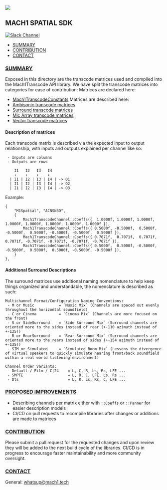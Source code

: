 <a href="http://dev.mach1.tech"><img src="https://mach1-public.s3.amazonaws.com/assets/logo_big_b_l.png"></a>

## MACH1 SPATIAL SDK ##
[![Slack Channel](https://img.shields.io/badge/Slack-Join-purple)](https://join.slack.com/t/spatialaudio/shared_invite/enQtNjk0ODE4NjQ4NjExLWQ5YWUyNWQ4NWEwMDEwZmJiNmI5MzBhYjM3OTE3NTYxYzdjZDE2YTlhZDI4OGY0ZjdkNmM1NzgxNjI5OGU4ZWE)

* [SUMMARY](#summary)
* [CONTRIBUTION](#contribution)
* [CONTACT](#contact)

### [SUMMARY](#summary) ###
Exposed in this directory are the transcode matrices used and compiled into the Mach1Transcode API library. We have split the transcode matrices into categories for ease of contribution: 
Matrices are declared here: 
 - [Mach1TranscodeConstants](https://github.com/Mach1Studios/m1-sdk/blob/master/public/Mach1TranscodeConstants.h)
Matrices are described here:
 - [Ambisonic transcode matrices](https://github.com/Mach1Studios/m1-sdk/blob/master/public/Mach1TranscodeAmbisonicFormats.h)
 - [Surround transcode matrices](https://github.com/Mach1Studios/m1-sdk/blob/master/public/Mach1TranscodeSurroundFormats.h)
 - [Mic Array transcode matrices](https://github.com/Mach1Studios/m1-sdk/blob/master/public/Mach1TranscodeMicArrayFormats.h)
 - [Vector transcode matrices](https://github.com/Mach1Studios/m1-sdk/blob/master/public/Mach1TranscodeVectorFormats.h)

#### Description of matrices ####
Each transcode matrix is described via the expected input to output relationship, with inputs and outputs explained per channel like so: 
```
 - Inputs are columns
 - Outputs are rows

    I1   I2   I3   I4
    ↓    ↓    ↓    ↓
  | I1 | I2 | I3 | I4 | -> O1
  | I1 | I2 | I3 | I4 | -> O2
  | I1 | I2 | I3 | I4 | -> O3
```
Example: 
```
{
	"M1Spatial", "ACNSN3D",
	{   
		Mach1TranscodeChannel::Coeffs({  1.0000f, 1.0000f, 1.0000f, 1.0000f, 1.0000f, 1.0000f, 1.0000f, 1.0000f }),
		Mach1TranscodeChannel::Coeffs({ 0.5000f, -0.5000f,  0.5000f, -0.5000f,  0.5000f, -0.5000f, -0.5000f,  0.5000f }), 
		Mach1TranscodeChannel::Coeffs({ 0.7071f,  0.7071f,  0.7071f,  0.7071f, -0.7071f, -0.7071f, -0.7071f, -0.7071f }), 
		Mach1TranscodeChannel::Coeffs({ 0.5000f,  0.5000f, -0.5000f, -0.5000f,  0.5000f,  0.5000f, -0.5000f, -0.5000f }),
	}
},
```

#### Additional Surround Descriptions
The surround matrices use additional naming nomenclature to help keep things organized and understandable, the nomenclature is described as such: 
```
Multichannel Format/Configuration Naming Conventions:
 - M or Music			= `Music Mix` (Channels are spaced out evenly throughout the horizontal soundfield)
 - C or Cinema			= `Cinema Mix` (Channels are more focused on the front)
 - S or SideSurround 	= `Side Surround Mix` (Surround channels are oriented more to the sides instead of rear (+-110 azimuth instead of +-135))
 - R or RearSurround 	= `Rear Surround Mix` (Surround channels are oriented more to the rears instead of sides (+-154 azimuth instead of +-135))
 - SIM or Simulated		= `Simulated Room Mix` (Lessens the divergence of virtual speakers to quickly simulate hearing front/back soundfield within a real world listening environment)

Channel Order Variants:
 - Default / Film / C|24  	= L, C, R, Ls, Rs, LFE ...
 - SMPTE					= L, R, C, LFE, Ls, Rs ...
 - Dts						= L, R, Ls, Rs, C, LFE ...
```

### [PROPOSED IMPROVEMENTS](#improvements) ###
 - Describing channels per matrix either with `::Coeffs` or `::Panner` for easier description models
 - CI/CD on pull requests to recompile libraries after changes or additions are made to matrices

### [CONTRIBUTION](#contribution) ###
Please submit a pull request for the requested changes and upon review they will be added to the next build cycle of the libraries. CI/CD is in progress to encourage faster maintainability and more community oversight.

### [CONTACT](#contact) ###

General:
whatsup@mach1.tech
